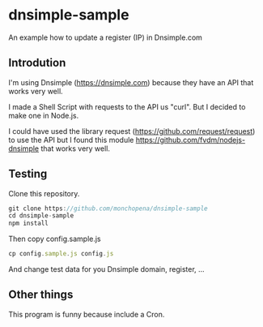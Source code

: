 # dnsimple-sample

An example how to update a register (IP) in Dnsimple.com

## Introdution

I'm using Dnsimple (https://dnsimple.com) because they have an API that works very well.

I made a Shell Script with requests to the API us "curl". But I decided to make one in Node.js.

I could have used the library request (https://github.com/request/request) to use the API but I found this module https://github.com/fvdm/nodejs-dnsimple that works very well.

## Testing

Clone this repository.

```js
git clone https://github.com/monchopena/dnsimple-sample
cd dnsimple-sample
npm install
```

Then copy config.sample.js

```js
cp config.sample.js config.js
```

And change test data for you Dnsimple domain, register, ...

## Other things

This program is funny because include a Cron.
